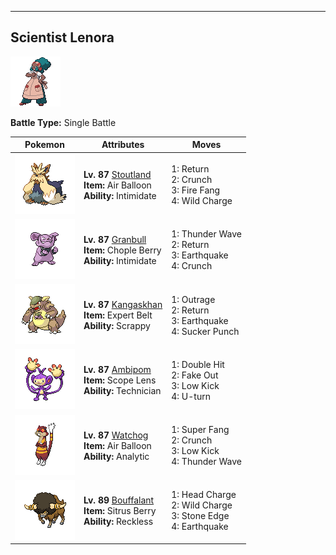 ---

## Scientist Lenora

![Scientist Lenora](../../assets/important_trainers/lenora.png "Scientist Lenora")

**Battle Type:** Single Battle

| Pokemon | Attributes | Moves |
|:-------:|------------|-------|
| ![Stoutland](../../assets/sprites/stoutland/front.png "Stoutland") |**Lv. 87** [Stoutland](../../pokemon/stoutland.md/)<br>**Item:** <span class="tooltip" title="When held by a Pokémon, the Pokémon will float into the air. When the holder is attacked, this item will burst.">Air Balloon</span><br>**Ability:** <span class="tooltip" title="Lowers the foe’s Attack stat.">Intimidate</span> | 1: <span class='tooltip' title='A full-power attack that grows more powerful the more the user likes its Trainer.'>Return</span><br>2: <span class='tooltip' title='The user crunches up the target with sharp fangs. It may also lower the target’s Defense stat.'>Crunch</span><br>3: <span class='tooltip' title='The user bites with flame-cloaked fangs. It may also make the target flinch or leave it burned.'>Fire Fang</span><br>4: <span class='tooltip' title='The user shrouds itself in electricity and smashes into its target. It also damages the user a little.'>Wild Charge</span> |
| ![Granbull](../../assets/sprites/granbull/front.png "Granbull") |**Lv. 87** [Granbull](../../pokemon/granbull.md/)<br>**Item:** <span class="tooltip" title="Weakens a supereffective Fighting-type attack against the holding Pokémon.">Chople Berry</span><br>**Ability:** <span class="tooltip" title="Lowers the foe’s Attack stat.">Intimidate</span> | 1: <span class='tooltip' title='A weak electric charge is launched at the target. It causes paralysis if it hits.'>Thunder Wave</span><br>2: <span class='tooltip' title='A full-power attack that grows more powerful the more the user likes its Trainer.'>Return</span><br>3: <span class='tooltip' title='The user sets off an earthquake that strikes those around it.'>Earthquake</span><br>4: <span class='tooltip' title='The user crunches up the target with sharp fangs. It may also lower the target’s Defense stat.'>Crunch</span> |
| ![Kangaskhan](../../assets/sprites/kangaskhan/front.png "Kangaskhan") |**Lv. 87** [Kangaskhan](../../pokemon/kangaskhan.md/)<br>**Item:** <span class="tooltip" title="An item to be held by a Pokémon. It is a well-worn belt that slightly boosts the power of supereffective moves.">Expert Belt</span><br>**Ability:** <span class="tooltip" title="Enables moves to hit Ghost-type Pokémon.">Scrappy</span> | 1: <span class='tooltip' title='The user rampages and attacks for two to three turns. It then becomes confused, however.'>Outrage</span><br>2: <span class='tooltip' title='A full-power attack that grows more powerful the more the user likes its Trainer.'>Return</span><br>3: <span class='tooltip' title='The user sets off an earthquake that strikes those around it.'>Earthquake</span><br>4: <span class='tooltip' title='This move enables the user to attack first. It fails if the target is not readying an attack, however.'>Sucker Punch</span> |
| ![Ambipom](../../assets/sprites/ambipom/front.png "Ambipom") |**Lv. 87** [Ambipom](../../pokemon/ambipom.md/)<br>**Item:** <span class="tooltip" title="An item to be held by a Pokémon. It is a lens that boosts the holder’s critical-hit ratio.">Scope Lens</span><br>**Ability:** <span class="tooltip" title="Powers up the Pokémon’s weaker moves.">Technician</span> | 1: <span class='tooltip' title='The user slams the target with a long tail, vines, or tentacle. The target is hit twice in a row.'>Double Hit</span><br>2: <span class='tooltip' title='An attack that hits first and makes the target flinch. It only works the first turn the user is in battle.'>Fake Out</span><br>3: <span class='tooltip' title='A powerful low kick that makes the target fall over. It inflicts greater damage on heavier targets.'>Low Kick</span><br>4: <span class='tooltip' title='After making its attack, the user rushes back to switch places with a party Pokémon in waiting.'>U-turn</span> |
| ![Watchog](../../assets/sprites/watchog/front.png "Watchog") |**Lv. 87** [Watchog](../../pokemon/watchog.md/)<br>**Item:** <span class="tooltip" title="When held by a Pokémon, the Pokémon will float into the air. When the holder is attacked, this item will burst.">Air Balloon</span><br>**Ability:** <span class="tooltip" title="Boosts move power when the Pokémon moves last.">Analytic</span> | 1: <span class='tooltip' title='The user chomps hard on the target with its sharp front fangs. It cuts the target’s HP to half.'>Super Fang</span><br>2: <span class='tooltip' title='The user crunches up the target with sharp fangs. It may also lower the target’s Defense stat.'>Crunch</span><br>3: <span class='tooltip' title='A powerful low kick that makes the target fall over. It inflicts greater damage on heavier targets.'>Low Kick</span><br>4: <span class='tooltip' title='A weak electric charge is launched at the target. It causes paralysis if it hits.'>Thunder Wave</span> |
| ![Bouffalant](../../assets/sprites/bouffalant/front.png "Bouffalant") |**Lv. 89** [Bouffalant](../../pokemon/bouffalant.md/)<br>**Item:** <span class="tooltip" title="If held by a Pokémon, it heals the user’s HP a little.">Sitrus Berry</span><br>**Ability:** <span class="tooltip" title="Powers up moves that have recoil damage.">Reckless</span> | 1: <span class='tooltip' title='The user charges its head into its target, using its powerful guard hair. It also damages the user a little.'>Head Charge</span><br>2: <span class='tooltip' title='The user shrouds itself in electricity and smashes into its target. It also damages the user a little.'>Wild Charge</span><br>3: <span class='tooltip' title='The user stabs the foe with sharpened stones from below. It has a high critical-hit ratio.'>Stone Edge</span><br>4: <span class='tooltip' title='The user sets off an earthquake that strikes those around it.'>Earthquake</span> |

